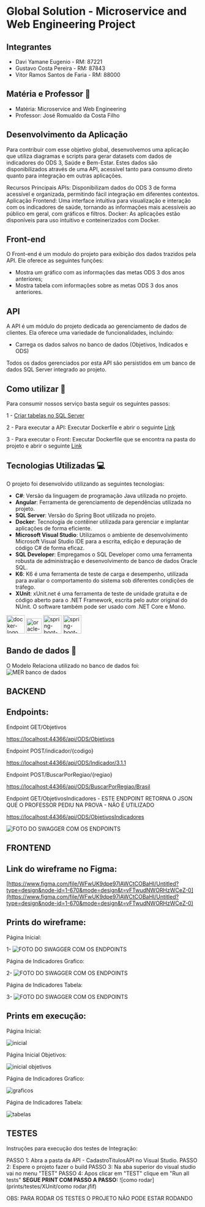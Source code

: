 #  Global Solution - Microservice and Web Engineering Project

## Integrantes 
- Davi Yamane Eugenio - RM: 87221
- Gustavo Costa Pereira - RM: 87843
- Vitor Ramos Santos de Faria - RM: 88000

## Matéria e Professor 📖
- Matéria: Microservice and Web Engineering
- Professor: José Romualdo da Costa Filho
  
## Desenvolvimento da Aplicação
Para contribuir com esse objetivo global, desenvolvemos uma aplicação que utiliza diagramas e scripts para gerar datasets com dados de indicadores do ODS 3, Saúde e Bem-Estar. Estes dados são disponibilizados através de uma API, acessível tanto para consumo direto quanto para integração em outras aplicações.

Recursos Principais
APIs: Disponibilizam dados do ODS 3 de forma acessível e organizada, permitindo fácil integração em diferentes contextos.
Aplicação Frontend: Uma interface intuitiva para visualização e interação com os indicadores de saúde, tornando as informações mais acessíveis ao público em geral, com gráficos e filtros.
Docker: As aplicações estão disponíveis para uso intuitivo e conteinerizados com Docker.

## Front-end
O Front-end é um modulo do projeto para exibição dos dados trazidos pela API. Ele oferece as seguintes funções:

- Mostra um gráfico com as informações das metas ODS 3 dos anos anteriores;
- Mostra tabela com informações sobre as metas ODS 3 dos anos anteriores.

## API 
A API é um módulo do projeto dedicada ao gerenciamento de dados de clientes. Ela oferece uma variedade de funcionalidades, incluindo:

- Carrega os dados salvos no banco de dados (Objetivos, Indicados e ODS)
  
Todos os dados gerenciados por esta API são persistidos em um banco de dados SQL Server integrado ao projeto.

## Como utilizar 📄
Para consumir nossos serviço basta seguir os seguintes passos:

1 - [Criar tabelas no SQL Server](https://github.com/DaviYEugenio/MicroServi-o-GS/tree/main/BD)

2 - Para executar a API: Executar Dockerfile e abrir o seguinte [Link](https://localhost:44366/swagger/index.html)

3 - Para executar o Front: Executar Dockerfile que se encontra na pasta do projeto e abrir o seguinte [Link](http://localhost:4200/#/)

## Tecnologias Utilizadas 💻
O projeto foi desenvolvido utilizando as seguintes tecnologias:
- **C#**: Versão da linguagem de programação Java utilizada no projeto.
- **Angular**: Ferramenta de gerenciamento de dependências utilizada no projeto.
- **SQL Server**: Versão do Spring Boot utilizada no projeto.
- **Docker**: Tecnologia de contêiner utilizada para gerenciar e implantar aplicações de forma eficiente.
- **Microsoft Visual Studio**: Utilizamos o ambiente de desenvolvimento Microsoft Visual Studio IDE para a escrita, edição e depuração de código C# de forma eficaz.
- **SQL Developer**: Empregamos o SQL Developer como uma ferramenta robusta de administração e desenvolvimento de banco de dados Oracle SQL.
- **K6**: K6 é uma ferramenta de teste de carga e desempenho, utilizada para avaliar o comportamento do sistema sob diferentes condições de tráfego.
- **XUnit**: xUnit.net é uma ferramenta de teste de unidade gratuita e de código aberto para o .NET Framework, escrita pelo autor original do NUnit. O software também pode ser usado com .NET Core e Mono.

<p display="inline-block">
  <img width="48" src="https://github.com/FIAP20233SIS/Cliente/assets/98359422/47409cfd-cfa8-4139-a78b-15592d7771bf" alt="docker-logo"/>
  <img width="40" src="https://upload.wikimedia.org/wikipedia/en/thumb/6/68/Oracle_SQL_Developer_logo.svg/1200px-Oracle_SQL_Developer_logo.svg.png" alt="oracle-database-logo"/>
  <img width="48" src="https://uxwing.com/wp-content/themes/uxwing/download/brands-and-social-media/postman-icon.png" alt="spring-boot-logo"/>
  <img width="48" src="https://swimburger.net/media/fbqnp2ie/azure.svg" alt="spring-boot-logo"/>  
</p>

## Bando de dados 🎲
O Modelo Relaciona utilizado no banco de dados foi: 
![MER banco de dados](BD/MER.png)

## BACKEND
 ## Endpoints:
Endpoint GET/Objetivos

[https://localhost:44366/api/ODS/Objetivos](https://localhost:44366/api/ODS/Objetivos)

Endpoint POST/indicador/{codigo}

[https://localhost:44366/api/ODS/Indicador/3.1.1](https://localhost:44366/api/ODS/Indicador/3.1.1)

Endpoint POST/BuscarPorRegiao/{regiao}

[https://localhost:44366/api/ODS/BuscarPorRegiao/Brasil](https://localhost:44366/api/ODS/BuscarPorRegiao/Brasil)

Endpoint GET/ObjetivosIndicadores - ESTE ENDPOINT RETORNA O JSON QUE O PROFESSOR PEDIU NA PROVA - NÃO É UTILIZADO

[https://localhost:44366/api/ODS/ObjetivosIndicadores](https://localhost:44366/api/ODS/ObjetivosIndicadores)


![FOTO DO SWAGGER COM OS ENDPOINTS](API-GS/PrintSwagger.jpg)

## FRONTEND
 ## Link do wireframe no Figma:  
 
 [https://www.figma.com/file/WFwUK9dpe97lAWCtCOBaHI/Untitled?type=design&node-id=1-670&mode=design&t=vFTwudNWORHzWCeZ-0](https://www.figma.com/file/WFwUK9dpe97lAWCtCOBaHI/Untitled?type=design&node-id=1-670&mode=design&t=vFTwudNWORHzWCeZ-0)
 
 ## Prints do wireframe:
Página Inicial:


1- ![FOTO DO SWAGGER COM OS ENDPOINTS](prints/wireframe/home.png)

Página de Indicadores Grafico:


2- ![FOTO DO SWAGGER COM OS ENDPOINTS](prints/wireframe/grafico.png)

Página de Indicadores Tabela:


3- ![FOTO DO SWAGGER COM OS ENDPOINTS](prints/wireframe/tabela.png)

## Prints em execução:
Página Inicial:

![inicial](prints/execucao/inicial.jpg)

Página Inicial Objetivos:


![inicial objetivos](prints/execucao/inicialObjetivos.jpg)

Página de Indicadores Grafico:

![graficos](prints/execucao/graficos.jpg)

Página de Indicadores Tabela:

![tabelas](prints/execucao/tabelas.jpg)

## TESTES
Instruções para execução dos testes de Integração:

PASSO 1: Abra a pasta da API - CadastroTitulosAPI no Visual Studio.
PASSO 2: Espere o projeto fazer o build
PASSO 3: Na aba superior do visual studio vai no menu "TEST"
PASSO 4: Apos clicar em "TEST" clique em "Run all tests"
**SEGUE PRINT COM PASSO A PASSO:**
![como rodar](prints/testes/XUnit/como rodar.jfif)

OBS: PARA RODAR OS TESTES O PROJETO NÃO PODE ESTAR RODANDO








































































































































































































































































































































































































































































































































































































































































































































































































































































































































































































































































































































































































 

